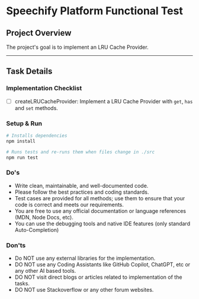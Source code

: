# Speechify Platform Functional Test

## Project Overview

The project's goal is to implement an LRU Cache Provider.

---

## Task Details

### Implementation Checklist

- [ ] createLRUCacheProvider: Implement a LRU Cache Provider with `get`, `has` and `set` methods.
### Setup & Run

```bash
# Installs dependencies
npm install

# Runs tests and re-runs them when files change in ./src
npm run test
```

### Do's

- Write clean, maintainable, and well-documented code.
- Please follow the best practices and coding standards.
- Test cases are provided for all methods; use them to ensure that your code is correct and meets our requirements.
- You are free to use any official documentation or language references (MDN, Node Docs, etc).
- You can use the debugging tools and native IDE features (only standard Auto-Completion)

### Don'ts

- Do NOT use any external libraries for the implementation.
- DO NOT use any Coding Assistants like GitHub Copilot, ChatGPT, etc or any other AI based tools.
- DO NOT visit direct blogs or articles related to implementation of the tasks.
- DO NOT use Stackoverflow or any other forum websites.
